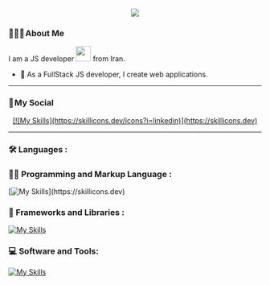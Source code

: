 <h1 align="center">
    <img src="https://readme-typing-svg.herokuapp.com/?lines=Welcome,+There!+👋;I'm+Mani+Ramezanpour;I'm+happy+to+meet+you,+my+dear!&center=true&font=Vazirmatn&weight=800&duration=3000&pause=1000&height=100&width=500&color=be185d&size=30">
</h1>

### 👨🏻‍🦱 About Me 

I am a JS developer <img src="https://media.giphy.com/media/WUlplcMpOCEmTGBtBW/giphy.gif" width="30"> from Iran.

- 🔭 As a FullStack JS developer, I create web applications.

---

### 📌 My Social

<div align="center">
<a href="">
[![My Skills](https://skillicons.dev/icons?i=linkedin)](https://skillicons.dev)
</a>
</div>

---

### 🛠  Languages :

### 👨‍💻 Programming and Markup Language :

[![My Skills](https://skillicons.dev/icons?i=html,css,js,nodejs,mongodb,mysql,)](https://skillicons.dev)

### 🧰 Frameworks and Libraries :
[![My Skills](https://skillicons.dev/icons?i=react,redux,express,tailwind,bootstrap,swiper)](https://skillicons.dev)
### 💻 Software and Tools:
[![My Skills](https://skillicons.dev/icons?i=vscode,visualstudio,postman,ps,git,github)](https://skillicons.dev)
